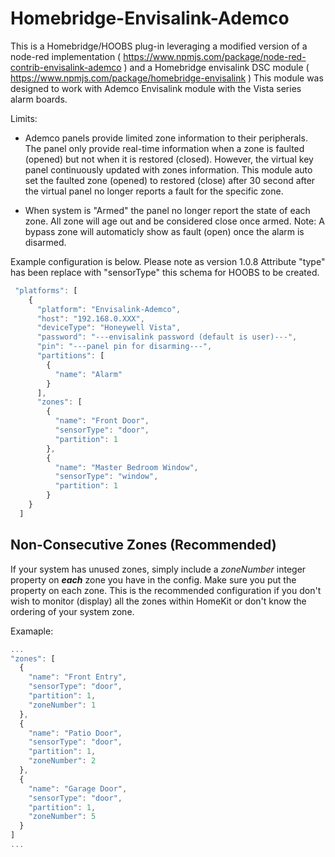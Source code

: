 # Homebridge-Envisalink-Ademco

This is a Homebridge/HOOBS plug-in leveraging a modified version of a node-red implementation ( https://www.npmjs.com/package/node-red-contrib-envisalink-ademco ) and a Homebridge envisalink DSC module ( https://www.npmjs.com/package/homebridge-envisalink )
This module was designed to work with Ademco Envisalink module with the Vista series alarm boards.


Limits:
  * Ademco panels provide limited zone information to their peripherals. The panel only provide real-time information when a zone is faulted (opened) but not when it is restored (closed). However, the virtual key panel continuously updated with zones information. This module auto set the faulted zone (opened) to restored (close) after 30 second after the virtual panel no longer reports a fault for the specific zone.

  * When system is "Armed" the panel no longer report the state of each zone. All zone will age out and be considered close once armed. Note: A bypass zone will automaticly show as fault (open) once the alarm is disarmed.

Example configuration is below. Please note as version 1.0.8 Attribute "type" has been replace with "sensorType" this schema for HOOBS to be created.


```javascript
 "platforms": [
    {
      "platform": "Envisalink-Ademco",
      "host": "192.168.0.XXX",
      "deviceType": "Honeywell Vista",
      "password": "---envisalink password (default is user)---",
      "pin": "---panel pin for disarming---",
      "partitions": [
        {
          "name": "Alarm"
        }
      ],
      "zones": [
        {
          "name": "Front Door",
          "sensorType": "door",
          "partition": 1
        },
        {
          "name": "Master Bedroom Window",
          "sensorType": "window",
          "partition": 1
        }
    }
  ]
```

## Non-Consecutive Zones (Recommended)
If your system has unused zones, simply include a *zoneNumber* integer property on ***each*** zone you have in the config. Make sure you put the property on each zone. This is the recommended configuration if you don't wish to monitor (display) all the zones within HomeKit or don't know the ordering of your system zone.

Examaple:
```javascript
...
"zones": [
  {
    "name": "Front Entry",
    "sensorType": "door",
    "partition": 1,
    "zoneNumber": 1
  },
  {
    "name": "Patio Door",
    "sensorType": "door",
    "partition": 1,
    "zoneNumber": 2
  },
  {
    "name": "Garage Door",
    "sensorType": "door",
    "partition": 1,
    "zoneNumber": 5
  }
]
...
